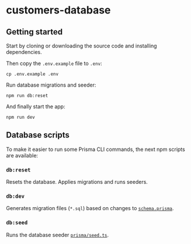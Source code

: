 # customers-database

## Getting started

Start by cloning or downloading the source code and installing dependencies.

Then copy the `.env.example` file to `.env`:

```
cp .env.example .env
```

Run database migrations and seeder:

```
npm run db:reset
```

And finally start the app:

```
npm run dev
```

## Database scripts

To make it easier to run some Prisma CLI commands, the next npm scripts are available:

### `db:reset`

Resets the database. Applies migrations and runs seeders.

### `db:dev`

Generates migration files (`*.sql`) based on changes to [`schema.prisma`](./prisma/schema.prisma).

### `db:seed`

Runs the database seeder [`prisma/seed.ts`](./prisma/seed.ts).
